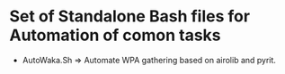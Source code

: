 ﻿# Set of Standalone Bash files for Automation of comon tasks

- AutoWaka.Sh => Automate WPA gathering based on airolib and pyrit.
